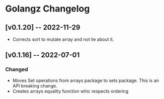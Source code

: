 # Golangz Changelog

## [v0.1.20] -- 2022-11-29
- Corrects sort to mutate array and not lie about it.

## [v0.1.16] -- 2022-07-01

### Changed
- Moves Set operations from arrays package to sets package. This is an API breaking change.
- Creates arrays equality function whic respects ordering

